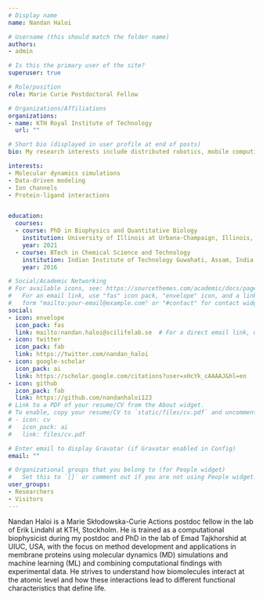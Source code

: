 ```yaml
---
# Display name
name: Nandan Haloi

# Username (this should match the folder name)
authors:
- admin

# Is this the primary user of the site?
superuser: true

# Role/position
role: Marie Curie Postdoctoral Fellow 

# Organizations/Affiliations
organizations:
- name: KTH Royal Institute of Technology
  url: ""

# Short bio (displayed in user profile at end of posts)
bio: My research interests include distributed robotics, mobile computing and programmable matter.

interests:
- Molecular dynamics simulations
- Data-driven modeling
- Ion channels
- Protein-ligand interactions


education:
  courses:
  - course: PhD in Biophysics and Quantitative Biology
    institution: University of Illinois at Urbana-Champaign, Illinois, USA
    year: 2021
  - course: BTech in Chemical Science and Technology
    institution: Indian Institute of Technology Guwahati, Assam, India
    year: 2016

# Social/Academic Networking
# For available icons, see: https://sourcethemes.com/academic/docs/page-builder/#icons
#   For an email link, use "fas" icon pack, "envelope" icon, and a link in the
#   form "mailto:your-email@example.com" or "#contact" for contact widget.
social:
- icon: envelope
  icon_pack: fas
  link: mailto:nandan.haloi@scilifelab.se  # For a direct email link, use "mailto:test@example.org".
- icon: twitter
  icon_pack: fab
  link: https://twitter.com/nandan_haloi
- icon: google-scholar
  icon_pack: ai
  link: https://scholar.google.com/citations?user=xHcYk_cAAAAJ&hl=en
- icon: github
  icon_pack: fab
  link: https://github.com/nandanhaloi123
# Link to a PDF of your resume/CV from the About widget.
# To enable, copy your resume/CV to `static/files/cv.pdf` and uncomment the lines below.
# - icon: cv
#   icon_pack: ai
#   link: files/cv.pdf

# Enter email to display Gravatar (if Gravatar enabled in Config)
email: ""

# Organizational groups that you belong to (for People widget)
#   Set this to `[]` or comment out if you are not using People widget.
user_groups:
- Researchers
- Visitors
---
```


Nandan Haloi is a Marie Skłodowska-Curie Actions postdoc fellow in the lab of Erik Lindahl at KTH, Stockholm. He is trained as a computational biophysicist during my postdoc and PhD in the lab of Emad Tajkhorshid at UIUC, USA, with the focus on method development and applications in membrane proteins using molecular dynamics (MD) simulations and machine learning (ML) and combining computational findings with experimental data. 
He strives to understand how biomolecules interact at the atomic level and how these interactions lead to different functional characteristics that define life. 
